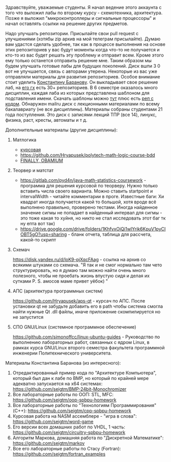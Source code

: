 Здравствуйте, уважаемые студенты. Я начал ведение этого аккаунта с того что выложил лабы по второму курсу - схемотехника, архитектура. Позже я выложил "микроконтроллеры и сигнальные процессоры" и начал оставлять ссылки на решение других предметов.

Надо улучшать репозитории. Присылайте свои pull request с улучшениями (хотябы zip архив на мой телеграм присылайте). Думаю вам удастся сделать удобнее, так как в процессе выполнения на основе этих репозиториев у вас будут моменты когда что-то не получается и кто-то из вас будет решать эту проблему и отправит всем. Кроме этого ему только останется отправить решение мне. Таким образом мы будем улучшать готовые лабы для будущих поколений. Диск вшпи 3 0 вот не улучшается, связь с авторами утерена. Некоторые из вас уже отправляли материалы для развития репозиториев. Особое внимание стоит уделить [Константину Баранову](https://seigtm.github.io/). Он выкладывает свое решение лаб, на [его гх](https://github.com/seigtm?tab=repositories) есть 30+ репозиториев. В 6 семестре оказалось много дисциплин, каждая лаба из которых представлена шаблоном для подставления имени. Скачать шаблоны можно [тут](https://drive.google.com/drive/folders/1IOIJFAu2wy7CuSaZgksyZtNc2X1HuTyQ?usp=sharing) плюс есть [реп с кодом](https://github.com/KlyukinSA/ptu). Обнаружен mailru диск с лекционными материалами по всему бакалавриату (не все дисциплины). Материалы собраны студентами 21 года поступления. Это диск с записями лекций ТПР (все 14), линукс, физика, раст, кресты, автоматы и т д.

Дополнительные материалы (другие дисциплины):
1. Матлогика
   - [курсовая](https://github.com/KlyukinSA/matlog)
   - https://github.com/Hryapusek/polytech-math-logic-course-bdd
   - [FINALLY, OBAMIUM](https://github.com/Hryapusek/polytech-math-logic-openedu-keys)
2. Теорвер и матстат
   - https://gitlab.com/pyd4n/java-math-statistics-coursework - программа для решения курсовой по теорверу. Нужно только вставить числа своего варианта. Можно ставить startpoint и intervalWidth - читайте комментарии в проге. Известные баги: Хи квадрат иногда получается какой то большой, хотя вроде всё выполнено правильно, проверено тестами. Иногда найденное значение сигмы не попадает в найденный интервал для сигмы - это тоже какая то хуйня, но никто не стал исследовать этот баг тк ну епта вот так)
   - https://drive.google.com/drive/folders/1KhfvxOiQi1wIYrik6KpuV1pyCIOBT5gO?usp=sharing - бланк отчета, таблица для рассчета, какой-то скрипт
3. Схемач
  
     https://disk.yandex.ru/d/loK9-pjXqcFAag - ссылка на архив со всякими штуками со схемача. "Я так и не смог нормально там чето структурировать, но я думаю там можно найти очень много полезного, чтобы не проебать жизнь впустую сидя и делая их сутками P. S. амосов маме привет уёбок) "
4. АПС (архитектура программных систем)
  
    https://github.com/Hryapusek/aps-qt - курсач по АПС. После установки qt не забудьте добавить его в path чтобы система смогла найти нужные Qt .dll файлы, иначе приложение скомпилируется но не запустится
5. СПО GNU/Linux (системное программное обеспечение)

   https://github.com/simonoffcc/linux-ubuntu-guides - Руководство по выполнению лабораторных работ, связанных с ядром Linux, в рамках курса GNU/Linux второго семестра факультета программной инженерии Политехнического университета.

Материалы Константина Баранова (из интересного):

1. Отредактированный пример кода по "Архитектуре Компьютера", который был дан к лабе по BMP, но который по крайней мере адекватно запускается на x64 системах: https://github.com/seigtm/BMP-24bit-Monochromizer
2. Все лабораторные работы по ООП: STL, MFC: https://github.com/seigtm/oop-spbpu-homework
3. Все лабораторные работы по "Технологиям Программирования" (C++): https://github.com/seigtm/cpp-spbpu-homework
4. Курсовая работа на NASM ассемблере - "игра в слова": https://github.com/seigtm/word-game
5. Его версии всех домашних работ по VHDL, 1 часть: https://github.com/seigtm/circuitry-spbpu-homework
6. Алгоритм Маркова, домашняя работа по "Дискретной Математике": https://github.com/seigtm/markov
7. Все его лабораторные работы по Стасу (Fortran): https://github.com/seigtm/fortran_examples
   
